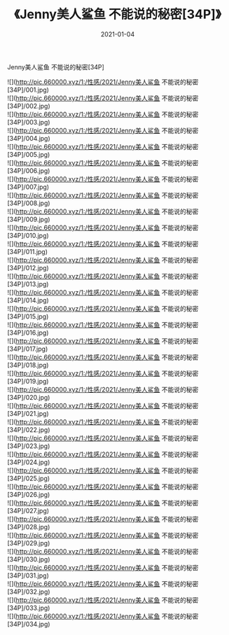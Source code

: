 ﻿---
layout: post
title:  《Jenny美人鲨鱼 不能说的秘密[34P]》
date:   2021-01-04
img: http://pic.660000.xyz/1:/性感/2021/Jenny美人鲨鱼 不能说的秘密[34P]/000.jpg
categories: [美女, 清纯, 唯美]
---

Jenny美人鲨鱼 不能说的秘密[34P]

  ![](http://pic.660000.xyz/1:/性感/2021/Jenny美人鲨鱼 不能说的秘密[34P]/001.jpg) <br> ![](http://pic.660000.xyz/1:/性感/2021/Jenny美人鲨鱼 不能说的秘密[34P]/002.jpg) <br> ![](http://pic.660000.xyz/1:/性感/2021/Jenny美人鲨鱼 不能说的秘密[34P]/003.jpg) <br> ![](http://pic.660000.xyz/1:/性感/2021/Jenny美人鲨鱼 不能说的秘密[34P]/004.jpg) <br> ![](http://pic.660000.xyz/1:/性感/2021/Jenny美人鲨鱼 不能说的秘密[34P]/005.jpg) <br> ![](http://pic.660000.xyz/1:/性感/2021/Jenny美人鲨鱼 不能说的秘密[34P]/006.jpg) <br> ![](http://pic.660000.xyz/1:/性感/2021/Jenny美人鲨鱼 不能说的秘密[34P]/007.jpg) <br> ![](http://pic.660000.xyz/1:/性感/2021/Jenny美人鲨鱼 不能说的秘密[34P]/008.jpg) <br> ![](http://pic.660000.xyz/1:/性感/2021/Jenny美人鲨鱼 不能说的秘密[34P]/009.jpg) <br> ![](http://pic.660000.xyz/1:/性感/2021/Jenny美人鲨鱼 不能说的秘密[34P]/010.jpg) <br> ![](http://pic.660000.xyz/1:/性感/2021/Jenny美人鲨鱼 不能说的秘密[34P]/011.jpg) <br> ![](http://pic.660000.xyz/1:/性感/2021/Jenny美人鲨鱼 不能说的秘密[34P]/012.jpg) <br> ![](http://pic.660000.xyz/1:/性感/2021/Jenny美人鲨鱼 不能说的秘密[34P]/013.jpg) <br> ![](http://pic.660000.xyz/1:/性感/2021/Jenny美人鲨鱼 不能说的秘密[34P]/014.jpg) <br> ![](http://pic.660000.xyz/1:/性感/2021/Jenny美人鲨鱼 不能说的秘密[34P]/015.jpg) <br> ![](http://pic.660000.xyz/1:/性感/2021/Jenny美人鲨鱼 不能说的秘密[34P]/016.jpg) <br> ![](http://pic.660000.xyz/1:/性感/2021/Jenny美人鲨鱼 不能说的秘密[34P]/017.jpg) <br> ![](http://pic.660000.xyz/1:/性感/2021/Jenny美人鲨鱼 不能说的秘密[34P]/018.jpg) <br> ![](http://pic.660000.xyz/1:/性感/2021/Jenny美人鲨鱼 不能说的秘密[34P]/019.jpg) <br> ![](http://pic.660000.xyz/1:/性感/2021/Jenny美人鲨鱼 不能说的秘密[34P]/020.jpg) <br> ![](http://pic.660000.xyz/1:/性感/2021/Jenny美人鲨鱼 不能说的秘密[34P]/021.jpg) <br> ![](http://pic.660000.xyz/1:/性感/2021/Jenny美人鲨鱼 不能说的秘密[34P]/022.jpg) <br> ![](http://pic.660000.xyz/1:/性感/2021/Jenny美人鲨鱼 不能说的秘密[34P]/023.jpg) <br> ![](http://pic.660000.xyz/1:/性感/2021/Jenny美人鲨鱼 不能说的秘密[34P]/024.jpg) <br> ![](http://pic.660000.xyz/1:/性感/2021/Jenny美人鲨鱼 不能说的秘密[34P]/025.jpg) <br> ![](http://pic.660000.xyz/1:/性感/2021/Jenny美人鲨鱼 不能说的秘密[34P]/026.jpg) <br> ![](http://pic.660000.xyz/1:/性感/2021/Jenny美人鲨鱼 不能说的秘密[34P]/027.jpg) <br> ![](http://pic.660000.xyz/1:/性感/2021/Jenny美人鲨鱼 不能说的秘密[34P]/028.jpg) <br> ![](http://pic.660000.xyz/1:/性感/2021/Jenny美人鲨鱼 不能说的秘密[34P]/029.jpg) <br> ![](http://pic.660000.xyz/1:/性感/2021/Jenny美人鲨鱼 不能说的秘密[34P]/030.jpg) <br> ![](http://pic.660000.xyz/1:/性感/2021/Jenny美人鲨鱼 不能说的秘密[34P]/031.jpg) <br> ![](http://pic.660000.xyz/1:/性感/2021/Jenny美人鲨鱼 不能说的秘密[34P]/032.jpg) <br> ![](http://pic.660000.xyz/1:/性感/2021/Jenny美人鲨鱼 不能说的秘密[34P]/033.jpg) <br> ![](http://pic.660000.xyz/1:/性感/2021/Jenny美人鲨鱼 不能说的秘密[34P]/034.jpg) <br>
